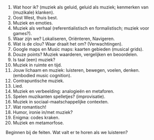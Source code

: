 1. Wat hoor ik? (muziek als geluid, geluid als muziek; kenmerken van (muzikale) klanken).
2. Oost West, thuis best.
3. Muziek en emoties.
4. Muziek als verhaal (referentialistisch en formalistisch; muziek voor games?).
5. Waar zijn we? Lokaliseren, Oriënteren, Navigeren.
6. Wat is de clou? Waar draait het om? (Verwachtingen).
7. Google maps en Music maps: kaarten gebieden (musical grids).
8. Douze points? Muziek waarderen, vergelijken en beoordelen.
9. Is taal (een) muziek?
10. Muziek in ruimte en tijd.
11. Jouw lichaam en muziek: luisteren, bewegen, voelen, denken. (embodied music cognition).
12. Contrapuntische muziek.
13. Lied.
14. Muziek en verbeelding: analogieën en metaforen.
15. Spelen muzikanten  spelletjes?  (improvisatie).
16. Muziek in sociaal-maatschappelijke contexten.
17. Wat romantisch!
18. Humor, ironie  in/met muziek?
19. Enigma: codes kraken.
20. Muziek en metamorfose.

Beginnen bij de feiten. Wat valt er te horen als we luisteren?

